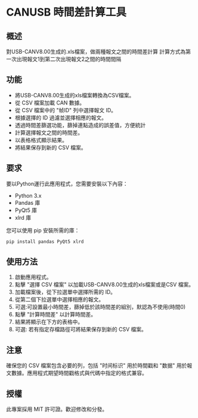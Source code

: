 # CANUSB 時間差計算工具

## 概述
對USB-CANV8.00生成的.xls檔案，做兩種報文之間的時間差計算
計算方式為第一次出現報文1到第二次出現報文2之間的時間間隔


## 功能
- 將USB-CANV8.00生成的xls檔案轉換為CSV檔案。
- 從 CSV 檔案加載 CAN 數據。
- 從 CSV 檔案中的 "帧ID" 列中選擇報文 ID。
- 根據選擇的 ID 過濾並選擇相應的報文。
- 透過時間差篩選功能，篩掉連點造成的誤差值，方便統計
- 計算選擇報文之間的時間差。
- 以表格格式顯示結果。
- 將結果保存到新的 CSV 檔案。

## 要求
要以Python運行此應用程式，您需要安裝以下內容：
- Python 3.x
- Pandas 庫
- PyQt5 庫
- xlrd 庫


您可以使用 pip 安裝所需的庫：

```sh
pip install pandas PyQt5 xlrd
```

## 使用方法
1. 啟動應用程式。
2. 點擊 "選擇 CSV 檔案" 以加載USB-CANV8.00生成的xls檔案或是CSV 檔案。
3. 加載檔案後，從下拉選單中選擇所需的 ID。
4. 從第二個下拉選單中選擇相應的報文。
5. 可選:可設置最小時間差，篩掉低於該時間差的組別，默認為不使用(時間0)
6. 點擊 "計算時間差" 以計算時間差。
7. 結果將顯示在下方的表格中。
8. 可選: 若有指定存檔路徑可將結果保存到新的 CSV 檔案。

## 注意
確保您的 CSV 檔案包含必要的列，包括 "时间标识" 用於時間戳和 "数据" 用於報文數據。應用程式期望時間戳格式與代碼中指定的格式兼容。

## 授權
此專案採用 MIT 許可證。歡迎修改和分發。
